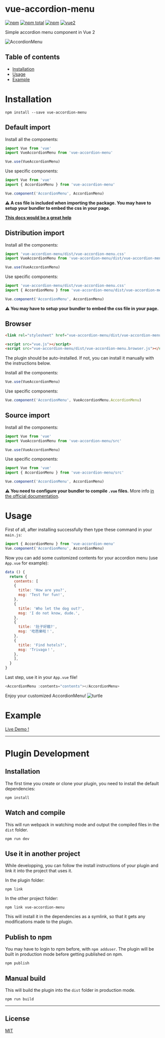# vue-accordion-menu
[![npm](https://img.shields.io/npm/v/vue-accordion-menu.svg)](https://www.npmjs.com/package/vue-accordion-menu)
[![npm total](https://img.shields.io/npm/dt/vue-accordion-menu.svg)](https://www.npmjs.com/package/vue-accordion-menu)
[![npm](https://img.shields.io/npm/dm/vue-accordion-menu.svg)](https://www.npmjs.com/package/vue-accordion-menu)
[![vue2](https://img.shields.io/badge/vue-2.x-brightgreen.svg)](https://vuejs.org/)

Simple accordion menu component in Vue 2

![AccordionMenu](https://i.imgur.com/Cefw7Nd.gif)

## Table of contents

- [Installation](#installation)
- [Usage](#usage)
- [Example](#example)

# Installation

```
npm install --save vue-accordion-menu
```

## Default import

Install all the components:

```javascript
import Vue from 'vue'
import VueAccordionMenu from 'vue-accordion-menu'

Vue.use(VueAccordionMenu)
```

Use specific components:

```javascript
import Vue from 'vue'
import { AccordionMenu } from 'vue-accordion-menu'

Vue.component('AccordionMenu', AccordionMenu)
```

**⚠️ A css file is included when importing the package. You may have to setup your bundler to embed the css in your page.**

**[This docs would be a great help](https://webpack.github.io/docs/stylesheets.html)**

## Distribution import

Install all the components:

```javascript
import 'vue-accordion-menu/dist/vue-accordion-menu.css'
import VueAccordionMenu from 'vue-accordion-menu/dist/vue-accordion-menu.common'

Vue.use(VueAccordionMenu)
```

Use specific components:

```javascript
import 'vue-accordion-menu/dist/vue-accordion-menu.css'
import { AccordionMenu } from 'vue-accordion-menu/dist/vue-accordion-menu.common'

Vue.component('AccordionMenu', AccordionMenu)
```

**⚠️ You may have to setup your bundler to embed the css file in your page.**

## Browser

```html
<link rel="stylesheet" href="vue-accordion-menu/dist/vue-accordion-menu.css"/>

<script src="vue.js"></script>
<script src="vue-accordion-menu/dist/vue-accordion-menu.browser.js"></script>
```

The plugin should be auto-installed. If not, you can install it manually with the instructions below.

Install all the components:

```javascript
Vue.use(VueAccordionMenu)
```

Use specific components:

```javascript
Vue.component('AccordionMenu', VueAccordionMenu.AccordionMenu)
```

## Source import

Install all the components:

```javascript
import Vue from 'vue'
import VueAccordionMenu from 'vue-accordion-menu/src'

Vue.use(VueAccordionMenu)
```

Use specific components:

```javascript
import Vue from 'vue'
import { AccordionMenu } from 'vue-accordion-menu/src'

Vue.component('AccordionMenu', AccordionMenu)
```

**⚠️ You need to configure your bundler to compile `.vue` files.** More info [in the official documentation](https://vuejs.org/v2/guide/single-file-components.html).

# Usage

First of all, after installing successfully then type these command in your `main.js`:

```javascript
import { AccordionMenu } from 'vue-accordion-menu'
Vue.component('AccordionMenu', AccordionMenu)
```

Now you can add some customized contents for your accordion menu (use `App.vue` for example):

```javascript
data () {
  return {
    contents: [
    {
      title: 'How are you?',
      msg: 'Test for fun!',
    },
    {
      title: 'Who let the dog out?',
      msg: 'I do not know, dude.',
    },
    {
      title: '肚子好餓?',
      msg: '吃芭樂啦！',
    },
    {
      title: 'Find hotels?',
      msg: 'Trivago！',
    },
    ],
  }
}
```

Last step, use it in your `App.vue` file!

```javascript
<AccordionMenu :contents="contents"></AccordionMenu>
```

Enjoy your customized AccordionMenu! ![turtle](http://i.imgur.com/879dfXS.gif)

# Example

[Live Demo !](https://weichiachang.github.io/vue-accordion-menu/dist/)

---

# Plugin Development

## Installation

The first time you create or clone your plugin, you need to install the default dependencies:

```
npm install
```

## Watch and compile

This will run webpack in watching mode and output the compiled files in the `dist` folder.

```
npm run dev
```

## Use it in another project

While developping, you can follow the install instructions of your plugin and link it into the project that uses it.

In the plugin folder:

```
npm link
```

In the other project folder:

```
npm link vue-accordion-menu
```

This will install it in the dependencies as a symlink, so that it gets any modifications made to the plugin.

## Publish to npm

You may have to login to npm before, with `npm adduser`. The plugin will be built in production mode before getting published on npm.

```
npm publish
```

## Manual build

This will build the plugin into the `dist` folder in production mode.

```
npm run build
```

---

## License

[MIT](http://opensource.org/licenses/MIT)
